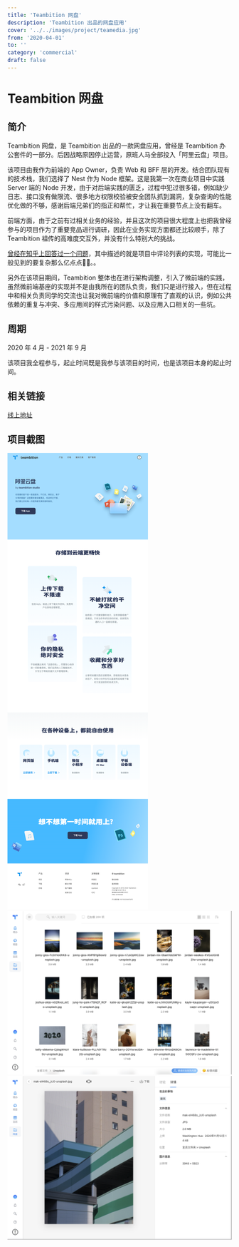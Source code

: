 ```yaml
---
title: 'Teambition 网盘'
description: 'Teambition 出品的网盘应用'
cover: '../../images/project/teamedia.jpg'
from: '2020-04-01'
to: ''
category: 'commercial'
draft: false
---
```



# Teambition 网盘

## 简介

Teambition 网盘，是 Teambition 出品的一款网盘应用，曾经是 Teambition 办公套件的一部分。后因战略原因停止运营，原班人马全部投入「阿里云盘」项目。

该项目由我作为前端的 App Owner，负责 Web 和 BFF 层的开发。结合团队现有的技术栈，我们选择了 Nest 作为 Node 框架。这是我第一次在商业项目中实践 Server 端的 Node 开发，由于对后端实践的匮乏，过程中犯过很多错，例如缺少日志、接口没有做限流、很多地方权限校验被安全团队抓到漏洞，复杂查询的性能优化做的不够，感谢后端兄弟们的指正和帮忙，才让我在重要节点上没有翻车。

前端方面，由于之前有过相关业务的经验，并且这次的项目很大程度上也把我曾经参与的项目作为了重要竞品进行调研，因此在业务实现方面都还比较顺手，除了 Teambition 祖传的高难度交互外，并没有什么特别大的挑战。

[曾经在知乎上回答过一个问题](https://www.zhihu.com/question/405803611/answer/1332256869)，其中描述的就是项目中评论列表的实现，可能比一般见到的要复杂那么亿点点🤏🏻。。

另外在该项目期间，Teambition 整体也在进行架构调整，引入了微前端的实践，虽然微前端基座的实现并不是由我所在的团队负责，我们只是进行接入，但在过程中和相关负责同学的交流也让我对微前端的价值和原理有了直观的认识，例如公共依赖的重复与冲突、多应用间的样式污染问题、以及应用入口相关的一些坑。


## 周期

2020 年 4 月 - 2021 年 9 月

该项目我全程参与，起止时间既是我参与该项目的时间，也是该项目本身的起止时间。

## 相关链接

[线上地址](https://www.teambition.com/pan/)

## 项目截图

![截图](../../images/project/teamedia/site.png)
![文件列表](../../images/project/teamedia/folder.png)
![文件详情](../../images/project/teamedia/file.png)
